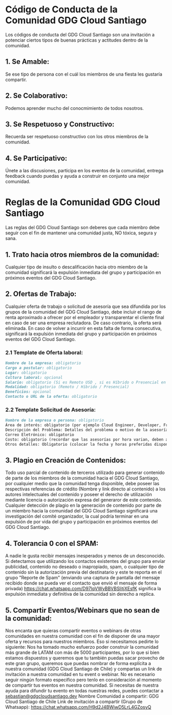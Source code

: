 # Código de Conducta de la Comunidad GDG Cloud Santiago

Los códigos de conducta del GDG Cloud Santiago son una invitación a potenciar ciertos tipos de buenas prácticas y actitudes dentro de la comunidad.

## 1. Se Amable:

Se ese tipo de persona con el cuál los miembros de una fiesta les gustaría compartir.

## 2. Se Colaborativo:

Podemos aprender mucho del conocmimiento de todos nosotros.

## 3. Se Respetuoso y Constructivo:

Recuerda ser respetuoso constructivo con los otros miembros de la comunidad.

## 4. Se Participativo:

Únete a las discusiones, participa en los eventos de la comunidad, entrega feedback cuando puedas y ayuda a construir en conjunto una mejor comunidad.

# Reglas de la Comunidad GDG Cloud Santiago

Las reglas del GDG Cloud Santiago son deberes que cada miembro debe seguir con el fin de mantener una comunidad justa, NO tóxica, segura y sana.

## 1. Trato hacia otros miembros de la comunidad:

Cualquier tipo de insulto o descalificación hacia otro miembro de la comunidad significará la expulsión inmediata del grupo y participación en próximos eventos del GDG Cloud Santiago.

## 2. Ofertas de Trabajo:

Cualquier oferta de trabajo  o solicitud de asesoría que sea difundida por los grupos de la comunidad del GDG Cloud Santiago, debe incluir el rango de renta aproximado a ofrecer por el empleador y transparentar el cliente final en caso de ser una empresa reclutadora. De caso contrario, la oferta será eliminada. En caso de volver a incurrir en esta falta de forma consecutiva, significará la expulsión inmediata del grupo y participación en próximos eventos del GDG Cloud Santiago. 

### 2.1 Template de Oferta laboral:

```markdown 
Nombre de la empresa: obligatorio
Cargo a postular: obligatorio
Lugar: obligatorio
Cultura laboral: opcional
Salario: obligatorio (Si es Remoto USD , si es Híbrido o Presencial en Moneda Local)
Modalidad: obligatorio (Remoto / Híbrido / Presencial)
Beneficios: opcional
Contacto o URL de la oferta: obligatorio
```

### 2.2 Template Solicitud de Asesoría:

```markdown
Nombre de la empresa o persona: obligatorio
Área de interés: obligatorio (por ejemplo Cloud Engineer, Developer, Frontend etc)
Descripción del Problema: Detalles del problema o motivo de la asesoría.
Correo Eletrónico: obligatorio
Costo: obligatorio (recordar que las asesorías por hora varian, deben aportar una base 20$/hour)
Otros detalles: Obligatorio (colocar la fecha y horas preferidas disponibles, otros detalles que quieran compartir.)
```

## 3. Plagio en Creación de Contenidos:

Todo uso parcial de contenido de terceros utilizado para generar contenido de parte de los miembros de la comunidad hacia el GDG Cloud Santiago, por cualquier medio que la comunidad tenga disponible, debe poseer las respectivas referencias de crédito (Nombre y link directo al contenido) a los autores intelectuales del contenido y poseer el derecho de utilización mediante licencia o autorización expresa del generaror de este contenido.
Cualquier detección de plagio en la generación de contenido por parte de un miembro hacia la comunidad del GDG Cloud Santiago significará una investigación del comíté organizador, la cual podría terminar en una expulsión de por vida del grupo y participación en próximos eventos del GDG Cloud Santiago.

## 4. Tolerancia 0 con el SPAM:

A nadie le gusta recibir mensajes inesperados y menos de un desconocido. Si detectamos que utilizando los contactos existentes del grupo para envíar publicidad, contenido no deseado o inapropiado, spam, o cualquier tipo de contenido sin la autorización previa del destinatario y este te reporta en el grupo "Reporte de Spam" (enviando una captura de pantalla del mensaje recibido donde se pueda ver el contacto que envió el mensaje de forma privada) https://chat.whatsapp.com/D97lqVWyBBVBSlitjXEsfK significa la expulsión inmediata y definitiva de la comunidad sin derecho a replica.

## 5. Compartir Eventos/Webinars que no sean de la comunidad:

Nos encanta que quieras compartir eventos o webinars de otras comunidades en nuestra comunidad con el fin de disponer de una mayor oferta y recursos para nuestros miembros.
Eso si necesitamos pedirte lo siguiente:
Nos ha tomado mucho esfuerzo poder construir la comunidad más grande de LATAM con más de 5000 participantes, por lo que si bien estamos dispuestos y queremos que tu también puedas sacar provecho de este gran grupo, queremos que puedas nombrar de forma explícita a nuestra comunidad (GDG Cloud Santiago de Chile) y compartas un link de invitación a nuestra comunidad en tu event o webinar. No es necesario seguir ningún formato específico pero tenlo en consideración al momento de compartir tus eventos en nuestra comunidad.
Si necesitas de nuestra ayuda para difundir tu evento en todas nuestras redes, puedes contactar a sebastian@gdgcloudsantiago.dev
Nombre Comunidad a compartir: GDG Cloud Santiago de Chile
Link de invitación a compartir (Grupo de Whatsapp): https://chat.whatsapp.com/H9d2J4BWiwD5LrL4GZosyQ
